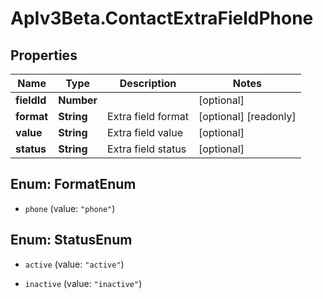 # ApIv3Beta.ContactExtraFieldPhone

## Properties

Name | Type | Description | Notes
------------ | ------------- | ------------- | -------------
**fieldId** | **Number** |  | [optional] 
**format** | **String** | Extra field format | [optional] [readonly] 
**value** | **String** | Extra field value | [optional] 
**status** | **String** | Extra field status | [optional] 



## Enum: FormatEnum


* `phone` (value: `"phone"`)





## Enum: StatusEnum


* `active` (value: `"active"`)

* `inactive` (value: `"inactive"`)




